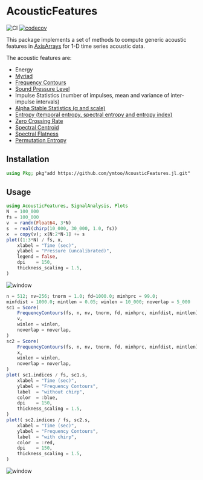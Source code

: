 # AcousticFeatures
![CI](https://github.com/ymtoo/AcousticFeatures.jl/workflows/CI/badge.svg)
[![codecov](https://codecov.io/gh/ymtoo/AcousticFeatures.jl/branch/master/graph/badge.svg)](https://codecov.io/gh/ymtoo/AcousticFeatures.jl)

This package implements a set of methods to compute generic acoustic features in [AxisArrays](https://github.com/JuliaArrays/AxisArrays.jl.git) for 1-D time series acoustic data.

The acoustic features are:
- Energy
- [Myriad](https://link.springer.com/article/10.1155/S1110865702000483)
- [Frequency Contours](https://asa.scitation.org/doi/10.1121/1.3531926)
- [Sound Pressure Level](https://en.wikipedia.org/wiki/Sound_pressure#Sound_pressure_level)
- Impulse Statistics (number of impulses, mean and variance of inter-impulse intervals)
- [Alpha Stable Statistics (α and scale)](https://en.wikipedia.org/wiki/Stable_distribution)
- [Entropy (temporal entropy, spectral entropy and entropy index)](https://journals.plos.org/plosone/article?id=10.1371/journal.pone.0004065)
- [Zero Crossing Rate](https://en.wikipedia.org/wiki/Zero-crossing_rate)
- [Spectral Centroid](https://en.wikipedia.org/wiki/Spectral_centroid)
- [Spectral Flatness](https://en.wikipedia.org/wiki/Spectral_flatness)
- [Permutation Entropy](http://materias.df.uba.ar/mta2019v/files/2019/06/permutation_entropy1.pdf)

## Installation
```julia
using Pkg; pkg"add https://github.com/ymtoo/AcousticFeatures.jl.git"
```

## Usage
```julia
using AcousticFeatures, SignalAnalysis, Plots
N  = 100_000
fs = 100_000
v  = randn(Float64, 3*N)
s  = real(chirp(10_000, 30_000, 1.0, fs))
x  = copy(v); x[N:2*N-1] += s
plot((1:3*N) / fs, x,
    xlabel = "Time (sec)",
    ylabel = "Pressure (uncalibrated)",
    legend = false,
    dpi    = 150,
    thickness_scaling = 1.5,
)
```
![window](timeseries.png)
```julia
n = 512; nv=256; tnorm = 1.0; fd=1000.0; minhprc = 99.0; 
minfdist = 1000.0; mintlen = 0.05; winlen = 10_000; noverlap = 5_000
sc1 = Score(
    FrequencyContours(fs, n, nv, tnorm, fd, minhprc, minfdist, mintlen),
    v,
    winlen = winlen,
    noverlap = noverlap,
)
sc2 = Score(
    FrequencyContours(fs, n, nv, tnorm, fd, minhprc, minfdist, mintlen),
    x,
    winlen = winlen,
    noverlap = noverlap,
)
plot( sc1.indices / fs, sc1.s,
    xlabel = "Time (sec)",
    ylabel = "Frequency Contours",
    label  = "without chirp",
    color  = :blue,
    dpi    = 150,
    thickness_scaling = 1.5,
)
plot!( sc2.indices / fs, sc2.s,
    xlabel = "Time (sec)",
    ylabel = "Frequency Contours",
    label  = "with chirp",
    color  = :red,
    dpi    = 150,
    thickness_scaling = 1.5,
)
```
![window](frequencycontours.png)
